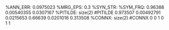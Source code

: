 %ANN_ERR: 0.0975023
%MRG_EPS: 0.3
%SYN_STR: 
%SYM_FRQ: 0.96388 0.00540355 0.0307167 
%PITILDE: size(2)
#PITILDE
0.973507 0.00492791 0.0215653 
0.66639 0.0201016 0.313508 
%CONNX: size(2)
#CONNX
0 0 1 
0 1 1 

